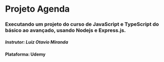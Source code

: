 # Projeto Agenda

### Executando um projeto do curso de JavaScript e TypeScript do básico ao avançado, usando Nodejs e Express.js.

##### Instrutor: Luiz Otavio Miranda

#### Plataforma: Udemy




